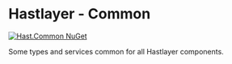 # Hastlayer - Common

[![Hast.Common NuGet](https://img.shields.io/nuget/v/Hast.Common?label=Hast.Common)](https://www.nuget.org/packages/Hast.Common/)

Some types and services common for all Hastlayer components.
